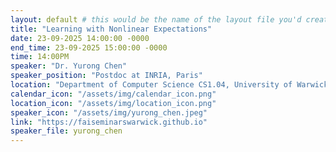 ```yaml
---
layout: default # this would be the name of the layout file you'd create for events
title: "Learning with Nonlinear Expectations"
date: 23-09-2025 14:00:00 -0000
end_time: 23-09-2025 15:00:00 -0000
time: 14:00PM
speaker: "Dr. Yurong Chen"
speaker_position: "Postdoc at INRIA, Paris"
location: "Department of Computer Science CS1.04, University of Warwick, Coventry, UK"
calendar_icon: "/assets/img/calendar_icon.png"
location_icon: "/assets/img/location_icon.png"
speaker_icon: "/assets/img/yurong_chen.jpeg"
link: "https://faiseminarswarwick.github.io"
speaker_file: yurong_chen
---
```

